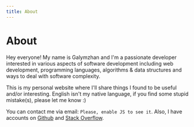 ```yaml
---
title: About
---
```


# About

Hey everyone! My name is Galymzhan and I'm a passionate developer interested in
various aspects of software development including web development, programming
languages, algorithms & data structures and ways to deal with software
complexity.

This is my personal website where I'll share things I found to be useful and/or
interesting.  English isn't my native language, if you find some stupid
mistake(s), please let me know :)

You can contact me via email: <span id="contactAddr">`Please, enable JS to see it`</span>. Also, I have accounts on
[Github](https://github.com/galymzhan) and [Stack
Overflow](http://stackoverflow.com/users/450449/galymzhan).

<script>
window.onload = function() {
  var q = 'kozhayev';
  var w = '@';
  var e = 'outlook';
  var r = '.';
  var t = 'com';
  var o = q + w + e + r + t;
  document.getElementById('contactAddr').innerHTML = '<a href="mail' + 'to:' + o + '">' + o + '</a>';
};
</script>
